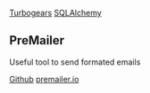 [Turbogears](turbogears.html)
[SQLAlchemy](sqlalchemy.html)

## PreMailer

Useful tool to send formated emails

[Github](https://github.com/peterbe/premailer)
[premailer.io](https://premailer.io/)
